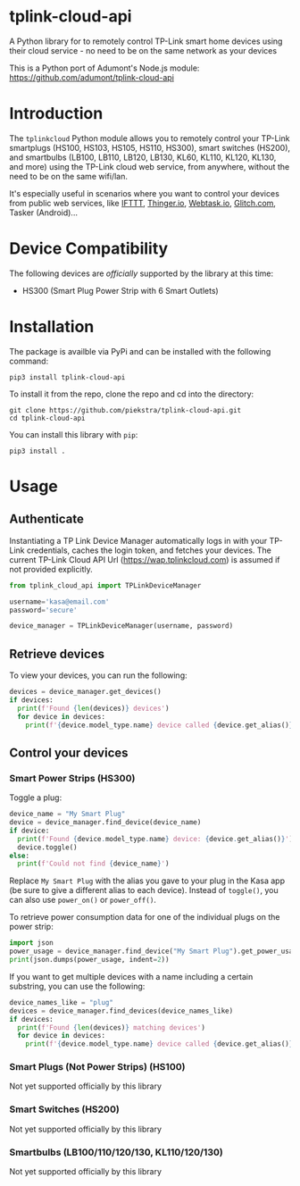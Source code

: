 # tplink-cloud-api
A Python library for to remotely control TP-Link smart home devices using their cloud service - no need to be on the same network as your devices

This is a Python port of Adumont's Node.js module:
https://github.com/adumont/tplink-cloud-api

# Introduction

The `tplinkcloud` Python module allows you to remotely control your TP-Link smartplugs (HS100, HS103, HS105, HS110, HS300), smart switches (HS200), and smartbulbs (LB100, LB110, LB120, LB130, KL60, KL110, KL120, KL130, and more) using the TP-Link cloud web service, from anywhere, without the need to be on the same wifi/lan.

It's especially useful in scenarios where you want to control your devices from public web services, like [IFTTT](https://ifttt.com/), [Thinger.io](https://thinger.io/), [Webtask.io](https://webtask.io/), [Glitch.com](http://glitch.com/), Tasker (Android)...

# Device Compatibility

The following devices are _officially_ supported by the library at this time:
* HS300 (Smart Plug Power Strip with 6 Smart Outlets)

# Installation

The package is availble via PyPi and can be installed with the following command:
```
pip3 install tplink-cloud-api
```

To install it from the repo, clone the repo and cd into the directory:

```
git clone https://github.com/piekstra/tplink-cloud-api.git
cd tplink-cloud-api
```

You can install this library with `pip`:

```
pip3 install .
```

# Usage

## Authenticate

Instantiating a TP Link Device Manager automatically logs in with your TP-Link credentials, caches the login token, and fetches your devices. The current TP-Link Cloud API Url (https://wap.tplinkcloud.com) is assumed if not provided explicitly.

```python
from tplink_cloud_api import TPLinkDeviceManager

username='kasa@email.com'
password='secure'

device_manager = TPLinkDeviceManager(username, password)
```

## Retrieve devices

To view your devices, you can run the following:

```python
devices = device_manager.get_devices()
if devices:
  print(f'Found {len(devices)} devices')
  for device in devices:
    print(f'{device.model_type.name} device called {device.get_alias()}')
```

## Control your devices

### Smart Power Strips (HS300)

Toggle a plug:

```python
device_name = "My Smart Plug"
device = device_manager.find_device(device_name)
if device:
  print(f'Found {device.model_type.name} device: {device.get_alias()}')
  device.toggle()
else:  
  print(f'Could not find {device_name}')
```

Replace `My Smart Plug` with the alias you gave to your plug in the Kasa app (be sure to give a different alias to each device). Instead of `toggle()`, you can also use `power_on()` or `power_off()`.

To retrieve power consumption data for one of the individual plugs on the power strip:

```python
import json
power_usage = device_manager.find_device("My Smart Plug").get_power_usage()
print(json.dumps(power_usage, indent=2))
```

If you want to get multiple devices with a name including a certain substring, you can use the following:

```python
device_names_like = "plug"
devices = device_manager.find_devices(device_names_like)
if devices:
  print(f'Found {len(devices)} matching devices')
  for device in devices:
    print(f'{device.model_type.name} device called {device.get_alias()}')
```

### Smart Plugs (Not Power Strips) (HS100)

Not yet supported officially by this library

### Smart Switches (HS200)

Not yet supported officially by this library

### Smartbulbs (LB100/110/120/130, KL110/120/130)

Not yet supported officially by this library
